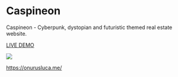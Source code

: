 # Caspineon
 Caspineon - Cyberpunk, dystopian and futuristic themed real estate website.
 
<a target=”_blank” href="https://caspineon.netlify.app/" >LIVE DEMO</a>


<a href="https://www.linkpicture.com/view.php?img=LPic5fc2ce476690f1325636460"><img src="https://www.linkpicture.com/q/caspineon_1.png" type="image"></a>

https://onurusluca.me/
